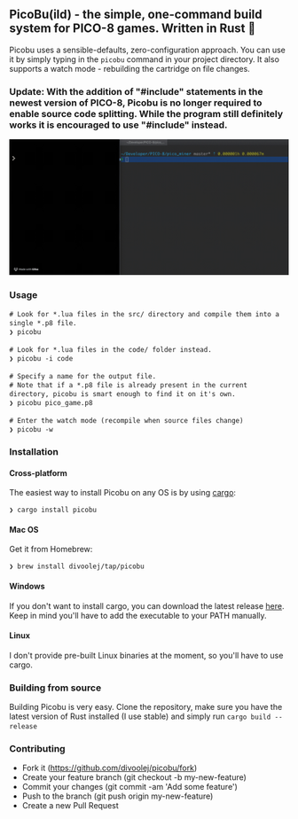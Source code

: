 ## PicoBu(ild) - the simple, one-command build system for PICO-8 games. Written in Rust :crab:
Picobu uses a sensible-defaults, zero-configuration approach. You can use it by simply typing in the `picobu` command in your project directory. It also supports a watch mode - rebuilding the cartridge on file changes.

### Update: With the addition of "#include" statements in the newest version of PICO-8, Picobu is no longer required to enable source code splitting. While the program still definitely works it is encouraged to use "#include" instead.

![](picobu.gif)

### Usage
```fish
# Look for *.lua files in the src/ directory and compile them into a single *.p8 file.
❯ picobu

# Look for *.lua files in the code/ folder instead.
❯ picobu -i code

# Specify a name for the output file.
# Note that if a *.p8 file is already present in the current directory, picobu is smart enough to find it on it's own.
❯ picobu pico_game.p8

# Enter the watch mode (recompile when source files change)
❯ picobu -w
```

### Installation

#### Cross-platform
The easiest way to install Picobu on any OS is by using [cargo](https://www.rust-lang.org/tools/install):
```fish
❯ cargo install picobu
```

#### Mac OS
Get it from Homebrew:
```fish
❯ brew install divoolej/tap/picobu
```

#### Windows
If you don't want to install cargo, you can download the latest release [here](https://github.com/Divoolej/picobu/releases/latest).
Keep in mind you'll have to add the executable to your PATH manually.

#### Linux
I don't provide pre-built Linux binaries at the moment, so you'll have to use cargo.

### Building from source

Building Picobu is very easy. Clone the repository, make sure you have the latest version of Rust installed (I use stable) and simply run `cargo build --release`

### Contributing

* Fork it (https://github.com/divoolej/picobu/fork)
* Create your feature branch (git checkout -b my-new-feature)
* Commit your changes (git commit -am 'Add some feature')
* Push to the branch (git push origin my-new-feature)
* Create a new Pull Request
